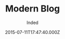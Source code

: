 ---
title: Modern Blog
github: https://github.com/inded/Jekyll_modern-blog
demo: https://inded.xyz/Jekyll_modern-blog/
author: Inded
ssg:
  - Jekyll
cms:
  - No Cms
date: 2015-07-11T17:47:40.000Z
description: A Modern, Clean, Jekyll Blog Layout based from codedrops
stale: true
---